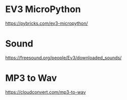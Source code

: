 # EV3 MicroPython
https://pybricks.com/ev3-micropython/

# Sound
https://freesound.org/people/Ev3/downloaded_sounds/

# MP3 to Wav
https://cloudconvert.com/mp3-to-wav